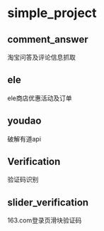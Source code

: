 # simple_project

## comment_answer

淘宝问答及评论信息抓取

## ele

ele商店优惠活动及订单

## youdao

破解有道api

## Verification

验证码识别

## slider_verification

163.com登录页滑块验证码
